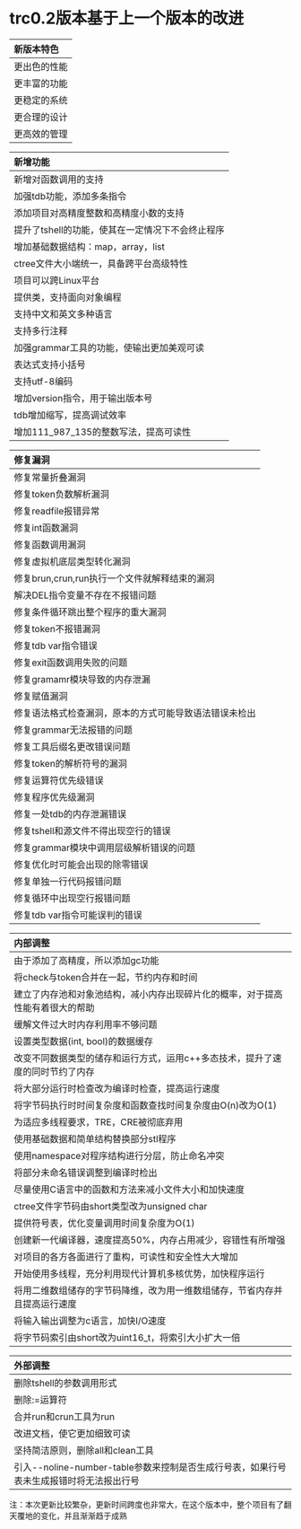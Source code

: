 # trc0.2版本基于上一个版本的改进

| 新版本特色 |
|:---|
| 更出色的性能 |
| 更丰富的功能 |
| 更稳定的系统 |
| 更合理的设计 |
| 更高效的管理 |

| 新增功能 |
|:---|
|新增对函数调用的支持 |
|加强tdb功能，添加多条指令|
|添加项目对高精度整数和高精度小数的支持|
|提升了tshell的功能，使其在一定情况下不会终止程序|
|增加基础数据结构：map，array，list|
|ctree文件大小端统一，具备跨平台高级特性|
|项目可以跨Linux平台|
|提供类，支持面向对象编程|
|支持中文和英文多种语言|
|支持多行注释|
|加强grammar工具的功能，使输出更加美观可读|
|表达式支持小括号|
|支持utf-8编码|
|增加version指令，用于输出版本号|
|tdb增加缩写，提高调试效率|
|增加111_987_135的整数写法，提高可读性|

|修复漏洞|
|:---|
|修复常量折叠漏洞 |
|修复token负数解析漏洞 |
|修复readfile报错异常 |
|修复int函数漏洞|
|修复函数调用漏洞|
|修复虚拟机底层类型转化漏洞 |
|修复brun,crun,run执行一个文件就解释结束的漏洞 |
|解决DEL指令变量不存在不报错问题 |
|修复条件循环跳出整个程序的重大漏洞 |
|修复token不报错漏洞|
|修复tdb var指令错误|
|修复exit函数调用失败的问题|
|修复gramamr模块导致的内存泄漏|
|修复赋值漏洞|
|修复语法格式检查漏洞，原本的方式可能导致语法错误未检出|
|修复grammar无法报错的问题|
|修复工具后缀名更改错误问题|
|修复token的解析符号的漏洞|
|修复运算符优先级错误|
|修复程序优先级漏洞|
|修复一处tdb的内存泄漏错误|
|修复tshell和源文件不得出现空行的错误|
|修复grammar模块中调用层级解析错误的问题|
|修复优化时可能会出现的除零错误|
|修复单独一行代码报错问题|
|修复循环中出现空行报错问题|
|修复tdb var指令可能误判的错误|

|内部调整|
|:---|
|由于添加了高精度，所以添加gc功能|
|将check与token合并在一起，节约内存和时间|
|建立了内存池和对象池结构，减小内存出现碎片化的概率，对于提高性能有着很大的帮助|
|缓解文件过大时内存利用率不够问题|
|设置类型数据(int, bool)的数据缓存|
|改变不同数据类型的储存和运行方式，运用c++多态技术，提升了速度的同时节约了内存|
|将大部分运行时检查改为编译时检查，提高运行速度|
|将字节码执行时时间复杂度和函数查找时间复杂度由O(n)改为O(1)|
|为适应多线程要求，TRE，CRE被彻底弃用|
|使用基础数据和简单结构替换部分stl程序|
|使用namespace对程序结构进行分层，防止命名冲突|
|将部分未命名错误调整到编译时检出|
|尽量使用C语言中的函数和方法来减小文件大小和加快速度|
|ctree文件字节码由short类型改为unsigned char|
|提供符号表，优化变量调用时间复杂度为O(1)|
|创建新一代编译器，速度提高50%，内存占用减少，容错性有所增强|
|对项目的各方各面进行了重构，可读性和安全性大大增加|
|开始使用多线程，充分利用现代计算机多核优势，加快程序运行|
|将用二维数组储存的字节码降维，改为用一维数组储存，节省内存并且提高运行速度|
|将输入输出调整为c语言，加快I/O速度|
|将字节码索引由short改为uint16_t，将索引大小扩大一倍|

|外部调整|
|:---|
|删除tshell的参数调用形式|
|删除:=运算符|
|合并run和crun工具为run|
|改进文档，使它更加细致可读|
|坚持简洁原则，删除all和clean工具|
|引入--noline-number-table参数来控制是否生成行号表，如果行号表未生成报错时将无法报出行号|

注：本次更新比较繁杂，更新时间跨度也非常大，在这个版本中，整个项目有了翻天覆地的变化，并且渐渐趋于成熟
